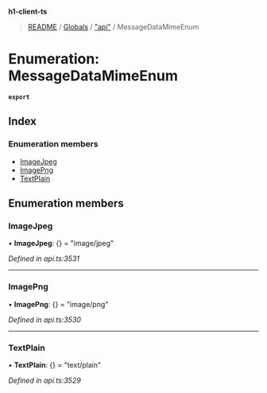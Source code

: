 **h1-client-ts**

> [README](../README.md) / [Globals](../globals.md) / ["api"](../modules/_api_.md) / MessageDataMimeEnum

# Enumeration: MessageDataMimeEnum

**`export`** 

## Index

### Enumeration members

* [ImageJpeg](_api_.messagedatamimeenum.md#imagejpeg)
* [ImagePng](_api_.messagedatamimeenum.md#imagepng)
* [TextPlain](_api_.messagedatamimeenum.md#textplain)

## Enumeration members

### ImageJpeg

•  **ImageJpeg**: {} = "image/jpeg"

*Defined in api.ts:3531*

___

### ImagePng

•  **ImagePng**: {} = "image/png"

*Defined in api.ts:3530*

___

### TextPlain

•  **TextPlain**: {} = "text/plain"

*Defined in api.ts:3529*

